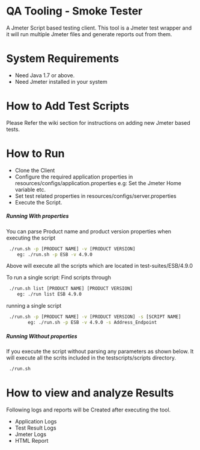 # QA Tooling - Smoke Tester

A Jmeter Script based testing client. This tool is a Jmeter test wrapper and it will run multiple Jmeter files and generate reports out from them. 

# System Requirements

- Need Java 1.7 or above.
- Need Jmeter installed in your system

# How to Add Test Scripts

Please Refer the wiki section for instructions on adding new Jmeter based tests.

# How to Run

- Clone the Client
- Configure the required application properties in resources/configs/application.properties e.g: Set the Jmeter Home variable etc.
- Set test related properties in resources/configs/server.properties
- Execute the Script. 

##### Running With properties
 You can parse Product name and product version properties when executing the script
```sh
 ./run.sh -p [PRODUCT NAME] -v [PRODUCT VERSION]
	eg: ./run.sh -p ESB -v 4.9.0
``` 
Above will execute all the scripts which are located in test-suites/ESB/4.9.0 

To run a single script:
Find scripts through
```sh
 ./run.sh list [PRODUCT NAME] [PRODUCT VERSION]
	eg: ./run list ESB 4.9.0
```
running a single script
```sh
 ./run.sh -p [PRODUCT NAME] -v [PRODUCT VERSION] -s [SCRIPT NAME]
        eg: ./run.sh -p ESB -v 4.9.0 -s Address_Endpoint
```

##### Running Without properties
 If you execute the script without parsing any parameters as shown below. It will execute all the scrits included in the testscripts/scripts directory.
```sh
 ./run.sh
``` 

# How to view and analyze Results

Following logs and reports will be Created after executing the tool.

- Application Logs 
- Test Result Logs
- Jmeter Logs
- HTML Report
